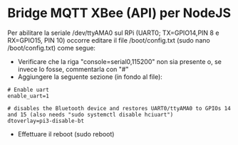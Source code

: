 # Bridge MQTT XBee (API) per NodeJS

Per abilitare la seriale /dev/ttyAMA0 sul RPi (UART0; TX=GPIO14,PIN 8 e RX=GPIO15, PIN 10) occorre editare il file /boot/config.txt (sudo nano /boot/config.txt) come segue:

+ Verificare che la riga "console=serial0,115200" non sia presente o, se invece lo fosse, commentarla con "#"
+ Aggiungere la seguente sezione (in fondo al file):
```
# Enable uart
enable_uart=1

# disables the Bluetooth device and restores UART0/ttyAMA0 to GPIOs 14 and 15 (also needs "sudo systemctl disable hciuart")
dtoverlay=pi3-disable-bt
```
+ Effettuare il reboot (sudo reboot)
